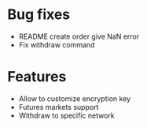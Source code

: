 # Bug fixes
- README create order give NaN error
- Fix withdraw command

# Features
- Allow to customize encryption key
- Futures markets support
- Withdraw to specific network